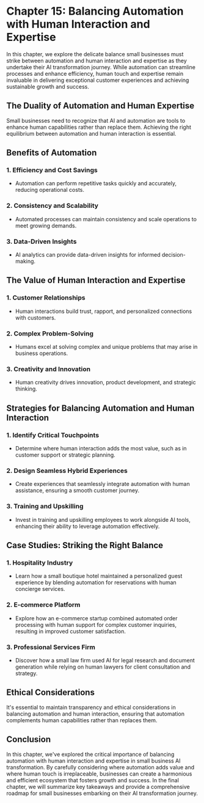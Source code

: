 Chapter 15: Balancing Automation with Human Interaction and Expertise
=====================================================================

In this chapter, we explore the delicate balance small businesses must strike between automation and human interaction and expertise as they undertake their AI transformation journey. While automation can streamline processes and enhance efficiency, human touch and expertise remain invaluable in delivering exceptional customer experiences and achieving sustainable growth and success.

The Duality of Automation and Human Expertise
---------------------------------------------

Small businesses need to recognize that AI and automation are tools to enhance human capabilities rather than replace them. Achieving the right equilibrium between automation and human interaction is essential.

Benefits of Automation
----------------------

### 1. **Efficiency and Cost Savings**

* Automation can perform repetitive tasks quickly and accurately, reducing operational costs.

### 2. **Consistency and Scalability**

* Automated processes can maintain consistency and scale operations to meet growing demands.

### 3. **Data-Driven Insights**

* AI analytics can provide data-driven insights for informed decision-making.

The Value of Human Interaction and Expertise
--------------------------------------------

### 1. **Customer Relationships**

* Human interactions build trust, rapport, and personalized connections with customers.

### 2. **Complex Problem-Solving**

* Humans excel at solving complex and unique problems that may arise in business operations.

### 3. **Creativity and Innovation**

* Human creativity drives innovation, product development, and strategic thinking.

Strategies for Balancing Automation and Human Interaction
---------------------------------------------------------

### 1. **Identify Critical Touchpoints**

* Determine where human interaction adds the most value, such as in customer support or strategic planning.

### 2. **Design Seamless Hybrid Experiences**

* Create experiences that seamlessly integrate automation with human assistance, ensuring a smooth customer journey.

### 3. **Training and Upskilling**

* Invest in training and upskilling employees to work alongside AI tools, enhancing their ability to leverage automation effectively.

Case Studies: Striking the Right Balance
----------------------------------------

### 1. **Hospitality Industry**

* Learn how a small boutique hotel maintained a personalized guest experience by blending automation for reservations with human concierge services.

### 2. **E-commerce Platform**

* Explore how an e-commerce startup combined automated order processing with human support for complex customer inquiries, resulting in improved customer satisfaction.

### 3. **Professional Services Firm**

* Discover how a small law firm used AI for legal research and document generation while relying on human lawyers for client consultation and strategy.

Ethical Considerations
----------------------

It's essential to maintain transparency and ethical considerations in balancing automation and human interaction, ensuring that automation complements human capabilities rather than replaces them.

Conclusion
----------

In this chapter, we've explored the critical importance of balancing automation with human interaction and expertise in small business AI transformation. By carefully considering where automation adds value and where human touch is irreplaceable, businesses can create a harmonious and efficient ecosystem that fosters growth and success. In the final chapter, we will summarize key takeaways and provide a comprehensive roadmap for small businesses embarking on their AI transformation journey.
